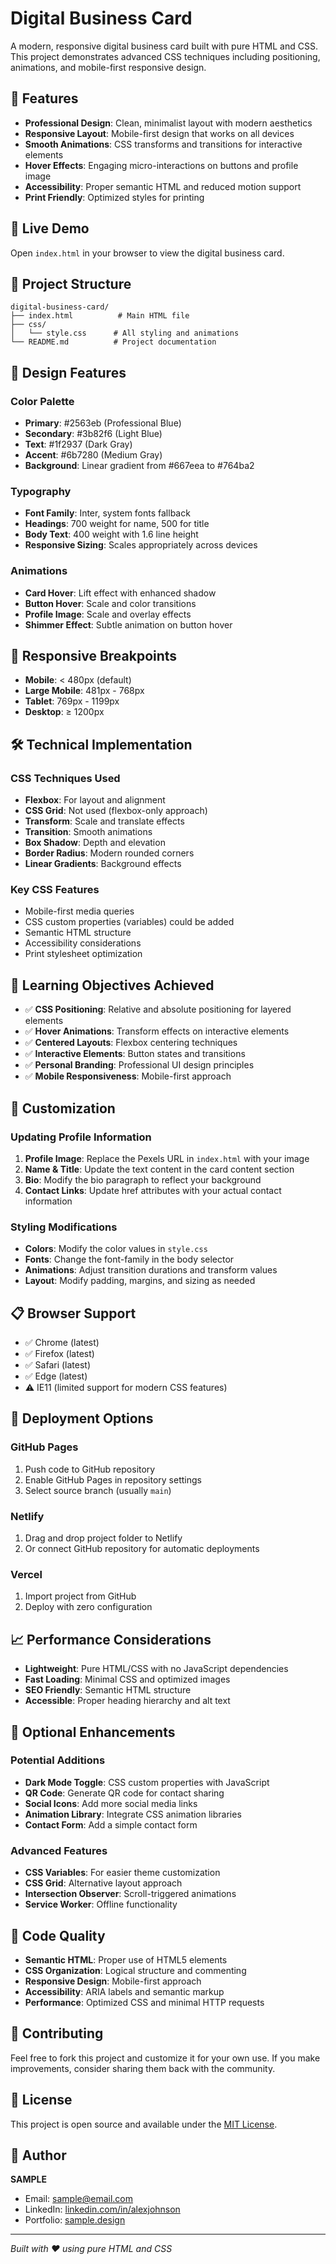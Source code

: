 # Digital Business Card

A modern, responsive digital business card built with pure HTML and CSS. This project demonstrates advanced CSS techniques including positioning, animations, and mobile-first responsive design.

## 🌟 Features

- **Professional Design**: Clean, minimalist layout with modern aesthetics
- **Responsive Layout**: Mobile-first design that works on all devices
- **Smooth Animations**: CSS transforms and transitions for interactive elements
- **Hover Effects**: Engaging micro-interactions on buttons and profile image
- **Accessibility**: Proper semantic HTML and reduced motion support
- **Print Friendly**: Optimized styles for printing

## 🚀 Live Demo

Open `index.html` in your browser to view the digital business card.

## 📁 Project Structure

```
digital-business-card/
├── index.html          # Main HTML file
├── css/
│   └── style.css      # All styling and animations
└── README.md          # Project documentation
```

## 🎨 Design Features

### Color Palette
- **Primary**: #2563eb (Professional Blue)
- **Secondary**: #3b82f6 (Light Blue)
- **Text**: #1f2937 (Dark Gray)
- **Accent**: #6b7280 (Medium Gray)
- **Background**: Linear gradient from #667eea to #764ba2

### Typography
- **Font Family**: Inter, system fonts fallback
- **Headings**: 700 weight for name, 500 for title
- **Body Text**: 400 weight with 1.6 line height
- **Responsive Sizing**: Scales appropriately across devices

### Animations
- **Card Hover**: Lift effect with enhanced shadow
- **Button Hover**: Scale and color transitions
- **Profile Image**: Scale and overlay effects
- **Shimmer Effect**: Subtle animation on button hover

## 📱 Responsive Breakpoints

- **Mobile**: < 480px (default)
- **Large Mobile**: 481px - 768px
- **Tablet**: 769px - 1199px
- **Desktop**: ≥ 1200px

## 🛠️ Technical Implementation

### CSS Techniques Used
- **Flexbox**: For layout and alignment
- **CSS Grid**: Not used (flexbox-only approach)
- **Transform**: Scale and translate effects
- **Transition**: Smooth animations
- **Box Shadow**: Depth and elevation
- **Border Radius**: Modern rounded corners
- **Linear Gradients**: Background effects

### Key CSS Features
- Mobile-first media queries
- CSS custom properties (variables) could be added
- Semantic HTML structure
- Accessibility considerations
- Print stylesheet optimization

## 🎯 Learning Objectives Achieved

- ✅ **CSS Positioning**: Relative and absolute positioning for layered elements
- ✅ **Hover Animations**: Transform effects on interactive elements
- ✅ **Centered Layouts**: Flexbox centering techniques
- ✅ **Interactive Elements**: Button states and transitions
- ✅ **Personal Branding**: Professional UI design principles
- ✅ **Mobile Responsiveness**: Mobile-first approach

## 🔧 Customization

### Updating Profile Information
1. **Profile Image**: Replace the Pexels URL in `index.html` with your image
2. **Name & Title**: Update the text content in the card content section
3. **Bio**: Modify the bio paragraph to reflect your background
4. **Contact Links**: Update href attributes with your actual contact information

### Styling Modifications
- **Colors**: Modify the color values in `style.css`
- **Fonts**: Change the font-family in the body selector
- **Animations**: Adjust transition durations and transform values
- **Layout**: Modify padding, margins, and sizing as needed

## 📋 Browser Support

- ✅ Chrome (latest)
- ✅ Firefox (latest)
- ✅ Safari (latest)
- ✅ Edge (latest)
- ⚠️ IE11 (limited support for modern CSS features)

## 🚀 Deployment Options

### GitHub Pages
1. Push code to GitHub repository
2. Enable GitHub Pages in repository settings
3. Select source branch (usually `main`)

### Netlify
1. Drag and drop project folder to Netlify
2. Or connect GitHub repository for automatic deployments

### Vercel
1. Import project from GitHub
2. Deploy with zero configuration

## 📈 Performance Considerations

- **Lightweight**: Pure HTML/CSS with no JavaScript dependencies
- **Fast Loading**: Minimal CSS and optimized images
- **SEO Friendly**: Semantic HTML structure
- **Accessible**: Proper heading hierarchy and alt text

## 🎨 Optional Enhancements

### Potential Additions
- **Dark Mode Toggle**: CSS custom properties with JavaScript
- **QR Code**: Generate QR code for contact sharing
- **Social Icons**: Add more social media links
- **Animation Library**: Integrate CSS animation libraries
- **Contact Form**: Add a simple contact form

### Advanced Features
- **CSS Variables**: For easier theme customization
- **CSS Grid**: Alternative layout approach
- **Intersection Observer**: Scroll-triggered animations
- **Service Worker**: Offline functionality

## 📝 Code Quality

- **Semantic HTML**: Proper use of HTML5 elements
- **CSS Organization**: Logical structure and commenting
- **Responsive Design**: Mobile-first approach
- **Accessibility**: ARIA labels and semantic markup
- **Performance**: Optimized CSS and minimal HTTP requests

## 🤝 Contributing

Feel free to fork this project and customize it for your own use. If you make improvements, consider sharing them back with the community.

## 📄 License

This project is open source and available under the [MIT License](LICENSE).

## 👤 Author

**SAMPLE**
- Email: sample@email.com
- LinkedIn: [linkedin.com/in/alexjohnson](https://linkedin.com/in/sample)
- Portfolio: [sample.design](https://sample.design)

---

*Built with ❤️ using pure HTML and CSS*